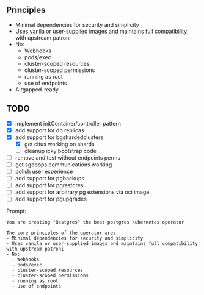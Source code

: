 
## Principles
- Minimal dependencies for security and simplicity
- Uses vanila or user-supplied images and maintains full compatibility with upstream patroni
- No: 
  - Webhooks
  - pods/exec
  - cluster-scoped resources
  - cluster-scoped permissions
  - running as root
  - use of endpoints
- Airgapped-ready

## TODO
- [x] implement initContainer/controller pattern
- [x] add support for db replicas
- [x] add support for bgshardedclusters
  - [x] get citus working on shards
  - [ ] cleanup icky bootstrap code
- [ ] remove and test without endpoints perms
- [ ] get sgdbops communications working
- [ ] polish user experience 
- [ ] add support for pgbackups
- [ ] add support for pgrestores
- [ ] add support for arbitrary pg extensions via oci image
- [ ] add support for pgupgrades

Prompt:
```
You are creating "Bestgres" the best postgres kubernetes operator

The core principles of the operator are:
- Minimal dependencies for security and simplicity
- Uses vanila or user-supplied images and maintains full compatibility with upstream patroni
- No: 
  - Webhooks
  - pods/exec
  - cluster-scoped resources
  - cluster-scoped permissions
  - running as root
  - use of endpoints

```